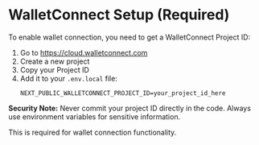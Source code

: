 # WalletConnect Setup (Required)

To enable wallet connection, you need to get a WalletConnect Project ID:

1. Go to https://cloud.walletconnect.com
2. Create a new project
3. Copy your Project ID
4. Add it to your `.env.local` file:
   ```env
   NEXT_PUBLIC_WALLETCONNECT_PROJECT_ID=your_project_id_here
   ```

**Security Note:** Never commit your project ID directly in the code. Always use environment variables for sensitive information.

This is required for wallet connection functionality.
